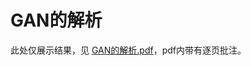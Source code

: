 # GAN的解析

此处仅展示结果，见 [GAN的解析.pdf](https://github.com/hemath1001/DM_ML_DL/blob/master/GAN%E7%9A%84%E8%A7%A3%E6%9E%90/GAN%E7%9A%84%E8%A7%A3%E6%9E%90.pdf)，pdf内带有逐页批注。
